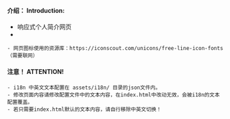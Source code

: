 #### 介绍： Introduction:

- 响应式个人简介网页
- 

```
- 网页图标使用的资源库：https://iconscout.com/unicons/free-line-icon-fonts（需要联网）

```
#### 注意！ ATTENTION!
```
- i18n 中英文文本配置在 assets/i18n/ 目录的json文件内。
- 修改页面内容请修改配置文件中的文本内容，在index.html中改动无效，会被i18n的文本配置覆盖。
- 若只需要index.html默认的文本内容，请自行移除中英文切换！
```